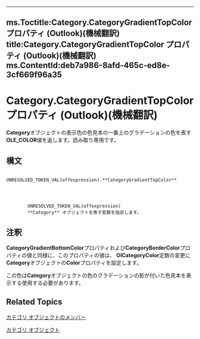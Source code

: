 

---
ms.Toctitle:Category.CategoryGradientTopColor プロパティ (Outlook)(機械翻訳)
title:Category.CategoryGradientTopColor プロパティ (Outlook)(機械翻訳)
ms.ContentId:deb7a986-8afd-465c-ed8e-3cf669f96a35
---
# Category.CategoryGradientTopColor プロパティ (Outlook)(機械翻訳)




**Category**オブジェクトの表示色の色見本の一番上のグラデーションの色を表す**OLE_COLOR**値を返します。読み取り専用です。

## 構文

            UNRESOLVED_TOKEN_VAL(offexpression).**CategoryGradientTopColor**




            UNRESOLVED_TOKEN_VAL(offexpression)
            **Category** オブジェクトを表す変数を指定します。



## 注釈
**CategoryGradientBottomColor**プロパティおよび**CategoryBorderColor**プロパティの値と同様に、このプロパティの値は、 **OlCategoryColor**定数の変更に**Category**オブジェクトの**Color**プロパティを設定します。



この色は**Category**オブジェクトの色のグラデーションの影が付いた色見本を表示する使用する必要があります。



## Related Topics

[カテゴリ オブジェクトのメンバー](c33f2d50-2402-e8fe-ceef-335a708c95e6.md)

[カテゴリ オブジェクト](143ef095-54b0-cbe2-e356-632029061ac2.md)





